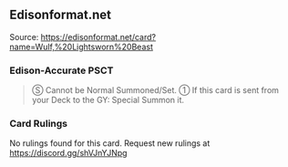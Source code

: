 
## Edisonformat.net

Source: https://edisonformat.net/card?name=Wulf,%20Lightsworn%20Beast

### Edison-Accurate PSCT

> Ⓢ Cannot be Normal Summoned/Set.
> ① If this card is sent from your Deck to the GY: Special Summon it.

### Card Rulings

No rulings found for this card. Request new rulings at https://discord.gg/shVJnYJNpg
            
